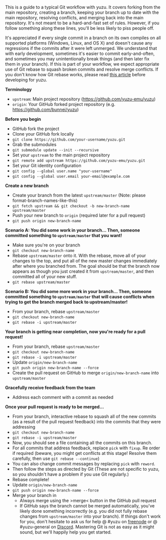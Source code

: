 This is a guide to a typical Git workflow with yuzu. It covers forking from the main repository, creating a branch, keeping your branch up to date with the main repository, resolving conflicts, and merging back into the main repository. It's not meant to be a hard-and-fast set of rules. However, if you follow something along these lines, you'll be less likely to piss people off.

It's appreciated if every single commit in a branch on its own compiles on all supported platforms (Windows, Linux, and OS X) and doesn't cause any regressions if the commits after it were left unmerged. We understand that with early development, sometimes it's easier to commit early-and-often, and sometimes you may unintentionally break things (and then later fix them in your branch). If this is part of your workflow, we expect appropriate use of Git rebase to squash broken commits and resolve merge conflicts. If you don't know how Git rebase works, please read [this article](http://git-scm.com/book/en/Git-Branching-Rebasing) before developing for yuzu.

**Terminology**
* `upstream`: Main project repository (https://github.com/yuzu-emu/yuzu)
* `origin`: Your GitHub forked project repository (e.g. https://github.com/bunnei/yuzu)

**Before you begin**
* GitHub fork the project
* Clone your GitHub fork locally
 * `git clone https://github.com/your-username/yuzu.git`
* Grab the submodules
 * `git submodule update --init --recursive`
* Set your `upstream` to the main project repository
 * `git remote add upstream https://github.com/yuzu-emu/yuzu.git`
* Set your Git identity configuration
 * `git config --global user.name "your-username"`
 * `git config --global user.email your-email@example.com`

**Create a new branch**
* Create your branch from the latest `upstream/master` (Note: please format-branch-names-like-this)
 * `git fetch upstream && git checkout -b new-branch-name upstream/master`
* Push your new branch to `origin` (required later for a pull request)
 * `git push origin new-branch-name`

**Scenario A: You did some work in your branch... Then, someone committed something to `upstream/master` that you want!**
* Make sure you're on your branch
 * `git checkout new-branch-name`
* Rebase `upstream/master` onto it. With the rebase, move all of your changes to the top, and put all of the new master changes immediately after where you branched from. The goal should be that the branch now appears as though you just created it from `upstream/master`, and then committed all of your new stuff.
 * `git rebase upstream/master`

**Scenario B: You did some more work in your branch... Then, someone committed something to `upstream/master` that will cause conflicts when trying to get the branch merged back to upstream/master!**
* From your branch, rebase `upstream/master`
 * `git checkout new-branch-name`
 * `git rebase -i upstream/master`

**Your branch is getting near completion, now you're ready for a pull request!**
* From your branch, rebase `upstream/master`
 * `git checkout new-branch-name`
 * `git rebase -i upstream/master`
* Update `origin/new-branch-name`
 * `git push origin new-branch-name --force`
* Create the pull request on GitHub to merge `origin/new-branch-name` into `upstream/master`

**Gracefully receive feedback from the team**
* Address each comment with a commit as needed

**Once your pull request is ready to be merged...**
* From your branch, interactive rebase to squash all of the new commits (as a result of the pull request feedback) into the commits that they were addressing
 * `git checkout new-branch-name`
 * `git rebase -i upstream/master`
  * Now, you should see a file containing all the commits on this branch.
  * For all commits that address feedback, replace `pick` with `fixup`. Re order if required (beware, you might get conflicts at this stage! Resolve them carefully, then use `git rebase --continue`)
  * You can also change commit messages by replacing `pick` with `reword`.
  * Then follow the steps as directed by Git (These are not specific to yuzu, so you shouldn't have a problem if you use Git regularly.)
  * Rebase complete!
* Update `origin/new-branch-name`
 * `git push origin new-branch-name --force`
* Merge your branch in
  * Always merge using the >merge< button in the GitHub pull request
  * If GitHub says the branch cannot be merged automatically, you've likely done something incorrectly (e.g. you did not fully rebase changes from `upstream/master` into your branch). If things don't work for you, don't hesitate to ask us for help @ #yuzu on [freenode](http://webchat.freenode.net/) or @ #yuzu-general on [Discord](https://discordapp.com/invite/u77vRWY). Mastering Git is not as easy as it might sound, but we'll happily help you get started.